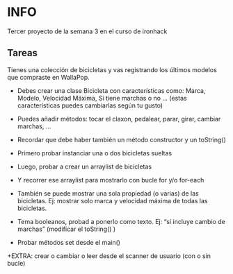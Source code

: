 # INFO

Tercer proyecto de la semana 3 en el curso de ironhack

## Tareas

Tienes una colección de bicicletas y vas registrando los últimos modelos que compraste en WallaPop.

- Debes crear una clase Bicicleta con características como: Marca, Modelo, Velocidad Máxima, Si
  tiene marchas o no … (estas características puedes cambiarlas según tu gusto)

- Puedes añadir métodos: tocar el claxon, pedalear, parar, girar, cambiar marchas, …

- Recordar que debe haber también un método constructor y un toString()

- Primero probar instanciar una o dos bicicletas sueltas

- Luego, probar a crear un arraylist de bicicletas

- Y recorrer ese arraylist para mostrarlo con bucle for y/o for-each

- También se puede mostrar una sola propiedad (o varias) de las bicicletas. Ej: mostrar solo marca y
  velocidad máxima de todas las bicicletas.

- Tema booleanos, probad a ponerlo como texto. Ej: “sí incluye cambio de marchas” (modificar el toString() )

- Probar métodos set desde el main()

+EXTRA: crear o cambiar o leer desde el scanner de usuario (con o sin bucle)
